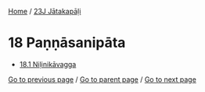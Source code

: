 
[Home](/) / [23J Jātakapāḷi](/tipitaka/23J.md)

# 18 Paṇṇāsanipāta

* [18.1 Niḷinikāvagga](/tipitaka/23J/18/18.1.md)

[Go to previous page](/tipitaka/23J/17/17.1/17.1.5.md) / [Go to parent page](/tipitaka/23J/0.md) / [Go to next page](/tipitaka/23J/18/18.1.md)


